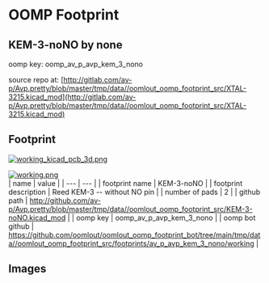 # OOMP Footprint  
## KEM-3-noNO  by none  
  
oomp key: oomp_av_p_avp_kem_3_nono  
  
source repo at: [http://gitlab.com/av-p/Avp.pretty/blob/master/tmp/data//oomlout_oomp_footprint_src/XTAL-3215.kicad_mod](http://gitlab.com/av-p/Avp.pretty/blob/master/tmp/data//oomlout_oomp_footprint_src/XTAL-3215.kicad_mod)  
## Footprint  
  
[![working_kicad_pcb_3d.png](working_kicad_pcb_3d_600.png)](working_kicad_pcb_3d.png)  
  
[![working.png](working_600.png)](working.png)  
| name | value | 
| --- | --- | 
| footprint name | KEM-3-noNO | 
| footprint description | Reed KEM-3 -- without NO pin | 
| number of pads | 2 | 
| github path | http://github.com/av-p/Avp.pretty/blob/master/tmp/data//oomlout_oomp_footprint_src/KEM-3-noNO.kicad_mod | 
| oomp key | oomp_av_p_avp_kem_3_nono | 
| oomp bot github | https://github.com/oomlout/oomlout_oomp_footprint_bot/tree/main/tmp/data//oomlout_oomp_footprint_src/footprints/av_p_avp_kem_3_nono/working | 
## Images  
